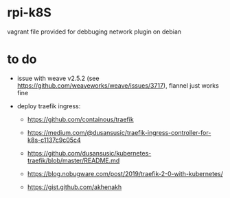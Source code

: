 # rpi-k8S

vagrant file provided for debbuging network plugin on debian

# to do  
- issue with weave v2.5.2 (see https://github.com/weaveworks/weave/issues/3717),
  flannel just works fine
  
- deploy traefik ingress:
  - https://github.com/containous/traefik

  - https://medium.com/@dusansusic/traefik-ingress-controller-for-k8s-c1137c9c05c4
  - https://github.com/dusansusic/kubernetes-traefik/blob/master/README.md
  
  - https://blog.nobugware.com/post/2019/traefik-2-0-with-kubernetes/
  - https://gist.github.com/akhenakh
